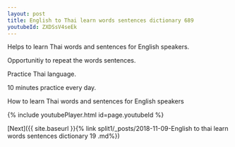 ```yaml
---
layout: post
title: English to Thai learn words sentences dictionary 689 
youtubeId: ZXDSsV4seEk
---
```

 
 
Helps to learn Thai words and sentences for English speakers.

Opportunitiy to repeat the words sentences. 

Practice Thai language. 
 
10 minutes practice every day. 
 
How to learn Thai words and sentences for English speakers 
 
{% include youtubePlayer.html id=page.youtubeId %}
 
 
[Next]({{ site.baseurl }}{% link  split1/_posts/2018-11-09-English to thai learn words sentences dictionary 19 .md%})
 
